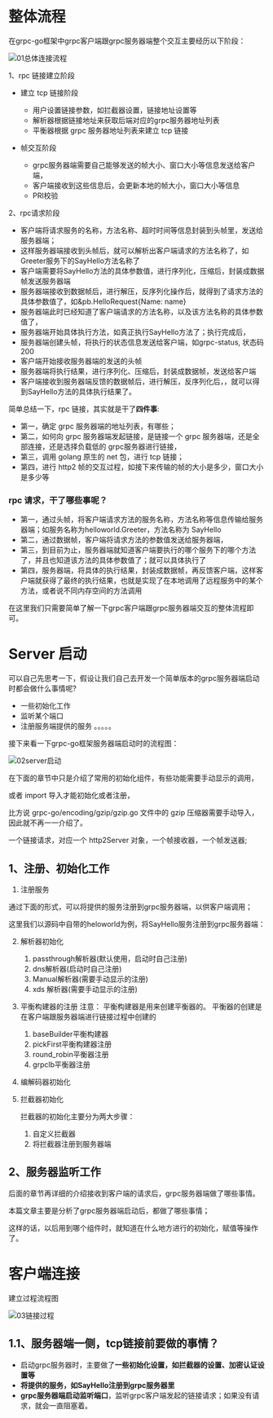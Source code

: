 # 整体流程



在grpc-go框架中grpc客户端跟grpc服务器端整个交互主要经历以下阶段：

![01总体连接流程](markdownimage/01总体连接流程.png)

1、rpc 链接建立阶段

- 建立 tcp 链接阶段
  - 用户设置链接参数，如拦截器设置，链接地址设置等
  - 解析器根据链接地址来获取后端对应的grpc服务器地址列表
  - 平衡器根据 grpc 服务器地址列表来建立 tcp 链接

- 帧交互阶段
  - grpc服务器端需要自己能够发送的帧大小、窗口大小等信息发送给客户端，
  - 客户端接收到这些信息后，会更新本地的帧大小，窗口大小等信息
  - PRI校验



2、rpc请求阶段

- 客户端将请求服务的名称，方法名称、超时时间等信息封装到头帧里，发送给服务器端；
- 这样服务器端接收到头帧后，就可以解析出客户端请求的方法名称了，如Greeter服务下的SayHello方法名称了
- 客户端需要将SayHello方法的具体参数值，进行序列化，压缩后，封装成数据帧发送服务器端
- 服务器端接收到数据帧后，进行解压，反序列化操作后，就得到了请求方法的具体参数值了，如&pb.HelloRequest{Name: name}
- 服务器端此时已经知道了客户端请求的方法名称，以及该方法名称的具体参数值了，
- 服务器端开始具体执行方法，如真正执行SayHello方法了；执行完成后，
- 服务器端创建头帧，将执行的状态信息发送给客户端，如grpc-status, 状态码200
- 客户端开始接收服务器端的发送的头帧
- 服务器端将执行结果，进行序列化、压缩后，封装成数据帧，发送给客户端
- 客户端接收到服务器端反馈的数据帧后，进行解压，反序列化后，，就可以得到SayHello方法的具体执行结果了。



简单总结一下，rpc 链接，其实就是干了**四件事**:

- 第一，确定 grpc 服务器端的地址列表，有哪些；
- 第二，如何向 grpc 服务器端发起链接，是链接一个 grpc 服务器端，还是全部连接，还是选择负载低的 grpc服务器进行链接，
- 第三，调用 golang 原生的 net 包，进行 tcp 链接；
- 第四，进行 http2 帧的交互过程，如接下来传输的帧的大小是多少，窗口大小是多少等



### rpc 请求，干了哪些事呢？

- 第一，通过头帧，将客户端请求方法的服务名称，方法名称等信息传输给服务器端；如服务名称为helloworld.Greeter，方法名称为 SayHello
- 第二，通过数据帧，客户端将请求方法的参数值发送给服务器端，
- 第三，到目前为止，服务器端就知道客户端要执行的哪个服务下的哪个方法了，并且也知道该方法的具体参数值了；就可以具体执行了
- 第四，服务器端，将具体的执行结果，封装成数据帧，再反馈客户端，这样客户端就获得了最终的执行结果，也就是实现了在本地调用了远程服务中的某个方法，或者说不同内存空间的方法调用

在这里我们只需要简单了解一下grpc客户端跟grpc服务器端交互的整体流程即可。



# Server 启动

可以自己先思考一下，假设让我们自己去开发一个简单版本的grpc服务器端启动时都会做什么事情呢?

- 一些初始化工作
- 监听某个端口
- 注册服务端提供的服务
  。。。。。

接下来看一下grpc-go框架服务器端启动时的流程图：

![02server启动](markdownimage/02server启动.png)

在下面的章节中只是介绍了常用的初始化组件，有些功能需要手动显示的调用，

或者 import 导入才能初始化或者注册，

比方说 grpc-go/encoding/gzip/gzip.go 文件中的 gzip 压缩器需要手动导入，因此就不再一一介绍了。

一个链接请求，对应一个 http2Server 对象，一个帧接收器，一个帧发送器;



## 1、注册、初始化工作

1. 注册服务

通过下面的形式，可以将提供的服务注册到grpc服务器端，以供客户端调用；

这里我们以源码中自带的heloworld为例，将SayHello服务注册到grpc服务器端：

2. 解析器初始化
   1. passthrough解析器(默认使用，启动时自己注册)
   2. dns解析器(启动时自己注册)
   3. Manual解析器(需要手动显示的注册)
   4. xds 解析器(需要手动显示的注册)



3. 平衡构建器的注册
   注意：
   平衡构建器是用来创建平衡器的。
   平衡器的创建是在客户端跟服务器端进行链接过程中创建的
   1. baseBuilder平衡构建器
   2. pickFirst平衡构建器注册
   3. round_robin平衡器注册
   4. grpclb平衡器注册

4. 编解码器初始化



5. 拦截器初始化

   拦截器的初始化主要分为两大步骤：

   1. 自定义拦截器 
   2. 将拦截器注册到服务器端



## 2、服务器监听工作

后面的章节再详细的介绍接收到客户端的请求后，grpc服务器端做了哪些事情。

本篇文章主要是分析了grpc服务器端启动后，都做了哪些事情；

这样的话，以后用到哪个组件时，就知道在什么地方进行的初始化，赋值等操作了。





# 客户端连接

建立过程流程图

![03链接过程](markdownimage/03链接过程.png)



## 1.1、服务器端一侧，tcp链接前要做的事情？

- 启动grpc服务器时，主要做了**一些初始化设置，如拦截器的设置、加密认证设置等**
- **将提供的服务，如SayHello注册到grpc服务器里**
- **grpc服务器端启动监听端口**，监听grpc客户端发起的链接请求；如果没有请求，就会一直阻塞着。





































































